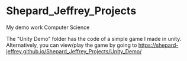 # Shepard_Jeffrey_Projects
My demo work Computer Science

The "Unity Demo" folder has the code of a simple game I made in unity.
Alternatively, you can view/play the game by going to https://shepard-jeffrey.github.io/Shepard_Jeffrey_Projects/Unity_Demo/
